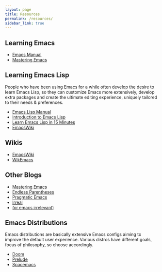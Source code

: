 ```yaml
---
layout: page
title: Resources
permalink: /resources/
sidebar_link: true
---
```


## Learning Emacs

* [Emacs Manual](https://www.gnu.org/software/emacs/manual/)
* [Mastering Emacs](https://www.masteringemacs.org/book)

## Learning Emacs Lisp

People who have been using Emacs for a while often develop the desire
to learn Emacs Lisp, so they can customize Emacs more extensively,
develop extra packages and create the ultimate editing experience,
uniquely tailored to their needs & preferences.

* [Emacs Lisp Manual](https://www.gnu.org/software/emacs/manual/elisp.html)
* [Introduction to Emacs Lisp](https://www.gnu.org/software/emacs/manual/eintr.html)
* [Learn Emacs Lisp in 15 Minutes](https://bzg.fr/learn-emacs-lisp-in-15-minutes.html)
* [EmacsWiki](https://www.emacswiki.org/emacs/EmacsLisp)

## Wikis

* [EmacsWiki](https://www.emacswiki.org)
* [WikEmacs](https://wikemacs.org)

## Other Blogs

* [Mastering Emacs](https://www.masteringemacs.org/)
* [Endless Parentheses](https://endlessparentheses.com/)
* [Pragmatic Emacs](http://pragmaticemacs.com/)
* [Irreal](https://irreal.org/blog/)
* [(or emacs irrelevant)](https://oremacs.com/)

## Emacs Distributions

Emacs distributions are basically extensive Emacs configs aiming to
improve the default user experience. Various distros have different
goals, focus of philosophy, so choose accordingly.

* [Doom](https://github.com/hlissner/doom-emacs)
* [Prelude](https://github.com/bbatsov/prelude)
* [Spacemacs](https://spacemacs.org/)
